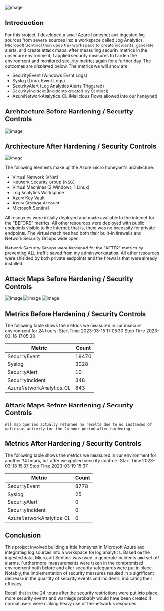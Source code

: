 ![image](https://github.com/steevelodina/SIEM/assets/173463043/473b32b1-0a8d-4bac-ab46-228ae97bf752)

## Introduction
For this project, I developed a small Azure honeynet and ingested log sources from several sources into a workspace called Log Analytics. Microsoft Sentinel then uses this workspace to create incidents, generate alerts, and create attack maps. After measuring security metrics in the unsecure environment, I applied security measures to harden the environment and monitored security metrics again for a further day. The outcomes are displayed below. The metrics we will show are:

- SecurityEvent (Windows Event Logs)
- Syslog (Linux Event Logs)
- SecurityAlert (Log Analytics Alerts Triggered)
- SecurityIncident (Incidents created by Sentinel)
- AzureNetworkAnalytics_CL (Malicious Flows allowed into our honeynet)

## Architecture Before Hardening / Security Controls
![image](https://github.com/steevelodina/SIEM/assets/173463043/04fd155f-b82d-4f59-8712-f141f208fca9)

## Architecture After Hardening / Security Controls
![image](https://github.com/steevelodina/SIEM/assets/173463043/1288f08b-839b-4b9d-aa1b-e57bc938d13b)

The following elements make up the Azure micro honeynet's architecture:

- Virtual Network (VNet)
- Network Security Group (NSG)
- Virtual Machines (2 Windows, 1 Linux)
- Log Analytics Workspace
- Azure Key Vault
- Azure Storage Account
- Microsoft Sentinel
  
All resources were initially deployed and made available to the internet for the "BEFORE" metrics. All other resources were deployed with public endpoints visible to the Internet; that is, there was no necessity for private endpoints. The virtual machines had both their built-in firewalls and Network Security Groups wide open.

Network Security Groups were hardened for the "AFTER" metrics by preventing ALL traffic saved
from my admin workstation. All other resources were shielded by both private endpoints and the firewalls that were already installed.

## Attack Maps Before Hardening / Security Controls
![image](https://github.com/steevelodina/SIEM/assets/173463043/b8dd3aac-86ca-417b-8168-2c3f23168cce)
![image](https://github.com/steevelodina/SIEM/assets/173463043/e31b2279-8186-4528-ab51-c262e7a4595b)
![image](https://github.com/steevelodina/SIEM/assets/173463043/db79d780-3a28-41a5-99c4-9b53c6bf2046)

## Metrics Before Hardening / Security Controls

The following table shows the metrics we measured in our insecure environment for 24 hours:
Start Time 2023-03-15 17:05:30
Stop Time 2023-03-16 17:05:30

| Metric                   | Count
| ------------------------ | -----
| SecurityEvent            | 19470
| Syslog                   | 3028
| SecurityAlert            | 10
| SecurityIncident         | 348
| AzureNetworkAnalytics_CL | 843

## Attack Maps Before Hardening / Security Controls

```All map queries actually returned no results due to no instances of malicious activity for the 24 hour period after hardening.```

## Metrics After Hardening / Security Controls

The following table shows the metrics we measured in our environment for another 24 hours, but after we applied security controls:
Start Time 2023-03-18 15:37
Stop Time	2023-03-19 15:37

| Metric                   | Count
| ------------------------ | -----
| SecurityEvent            | 8778
| Syslog                   | 25
| SecurityAlert            | 0
| SecurityIncident         | 0
| AzureNetworkAnalytics_CL | 0

## Conclusion

This project involved building a little honeynet in Microsoft Azure and integrating log sources into a workspace for log analytics. Based on the ingested data, Microsoft Sentinel was used to generate incidents and set off alarms. Furthermore, measurements were taken in the compromised environment both before and after security safeguards were put in place. Notably, the implementation of security measures resulted in a significant decrease in the quantity of security events and incidents, indicating their efficacy.

Recall that in the 24 hours after the security restrictions were put into place, more security events and warnings probably would have been created if normal users were making heavy use of the network's resources.





